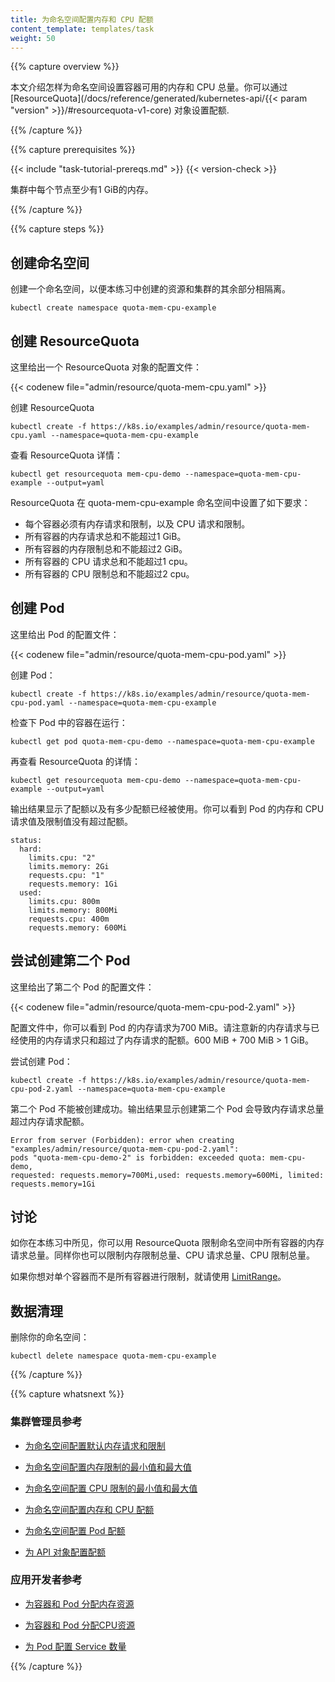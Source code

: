 ```yaml
---
title: 为命名空间配置内存和 CPU 配额
content_template: templates/task
weight: 50
---
```


<!--
---
title: Configure Memory and CPU Quotas for a Namespace
content_template: templates/task
weight: 50
---
-->

{{% capture overview %}}

<!--
This page shows how to set quotas for the total amount memory and CPU that
can be used by all Containers running in a namespace. You specify quotas in a
[ResourceQuota](/docs/reference/generated/kubernetes-api/{{< param "version" >}}/#resourcequota-v1-core)
object.
-->

本文介绍怎样为命名空间设置容器可用的内存和 CPU 总量。你可以通过 [ResourceQuota](/docs/reference/generated/kubernetes-api/{{< param "version" >}}/#resourcequota-v1-core)
对象设置配额.


{{% /capture %}}


{{% capture prerequisites %}}

{{< include "task-tutorial-prereqs.md" >}} {{< version-check >}}

<!--
Each node in your cluster must have at least 1 GiB of memory.
-->

集群中每个节点至少有1 GiB的内存。

{{% /capture %}}


{{% capture steps %}}

<!--
## Create a namespace

Create a namespace so that the resources you create in this exercise are
isolated from the rest of your cluster.
-->

## 创建命名空间

创建一个命名空间，以便本练习中创建的资源和集群的其余部分相隔离。

```shell
kubectl create namespace quota-mem-cpu-example
```

<!--
## Create a ResourceQuota

Here is the configuration file for a ResourceQuota object:
-->

## 创建 ResourceQuota

这里给出一个 ResourceQuota 对象的配置文件：

{{< codenew file="admin/resource/quota-mem-cpu.yaml" >}}

<!--
Create the ResourceQuota:
-->

创建 ResourceQuota

```shell
kubectl create -f https://k8s.io/examples/admin/resource/quota-mem-cpu.yaml --namespace=quota-mem-cpu-example
```

<!--
View detailed information about the ResourceQuota:
-->

查看 ResourceQuota 详情：

```shell
kubectl get resourcequota mem-cpu-demo --namespace=quota-mem-cpu-example --output=yaml
```

<!--
The ResourceQuota places these requirements on the quota-mem-cpu-example namespace:

* Every Container must have a memory request, memory limit, cpu request, and cpu limit.
* The memory request total for all Containers must not exceed 1 GiB.
* The memory limit total for all Containers must not exceed 2 GiB.
* The CPU request total for all Containers must not exceed 1 cpu.
* The CPU limit total for all Containers must not exceed 2 cpu.
-->

ResourceQuota 在 quota-mem-cpu-example 命名空间中设置了如下要求：

* 每个容器必须有内存请求和限制，以及 CPU 请求和限制。
* 所有容器的内存请求总和不能超过1 GiB。
* 所有容器的内存限制总和不能超过2 GiB。
* 所有容器的 CPU 请求总和不能超过1 cpu。
* 所有容器的 CPU 限制总和不能超过2 cpu。

<!--
## Create a Pod

Here is the configuration file for a Pod:
-->

## 创建 Pod

这里给出 Pod 的配置文件：

{{< codenew file="admin/resource/quota-mem-cpu-pod.yaml" >}}


<!--
Create the Pod:
-->

创建 Pod：

```shell
kubectl create -f https://k8s.io/examples/admin/resource/quota-mem-cpu-pod.yaml --namespace=quota-mem-cpu-example
```

<!--
Verify that the Pod's Container is running:
-->

检查下 Pod 中的容器在运行：

```
kubectl get pod quota-mem-cpu-demo --namespace=quota-mem-cpu-example
```

<!--
Once again, view detailed information about the ResourceQuota:
-->

再查看 ResourceQuota 的详情：

```
kubectl get resourcequota mem-cpu-demo --namespace=quota-mem-cpu-example --output=yaml
```

<!--
The output shows the quota along with how much of the quota has been used.
You can see that the memory and CPU requests and limits for your Pod do not
exceed the quota.
-->

输出结果显示了配额以及有多少配额已经被使用。你可以看到 Pod 的内存和 CPU 请求值及限制值没有超过配额。

```
status:
  hard:
    limits.cpu: "2"
    limits.memory: 2Gi
    requests.cpu: "1"
    requests.memory: 1Gi
  used:
    limits.cpu: 800m
    limits.memory: 800Mi
    requests.cpu: 400m
    requests.memory: 600Mi
```

<!--
## Attempt to create a second Pod

Here is the configuration file for a second Pod:
-->

## 尝试创建第二个 Pod

这里给出了第二个 Pod 的配置文件：

{{< codenew file="admin/resource/quota-mem-cpu-pod-2.yaml" >}}

<!--
In the configuration file, you can see that the Pod has a memory request of 700 MiB.
Notice that the sum of the used memory request and this new memory
request exceeds the memory request quota. 600 MiB + 700 MiB > 1 GiB.

Attempt to create the Pod:
-->

配置文件中，你可以看到 Pod 的内存请求为700 MiB。请注意新的内存请求与已经使用的内存请求只和超过了内存请求的配额。600 MiB + 700 MiB > 1 GiB。

尝试创建 Pod：

```shell
kubectl create -f https://k8s.io/examples/admin/resource/quota-mem-cpu-pod-2.yaml --namespace=quota-mem-cpu-example
```

<!--
The second Pod does not get created. The output shows that creating the second Pod
would cause the memory request total to exceed the memory request quota.
-->

第二个 Pod 不能被创建成功。输出结果显示创建第二个 Pod 会导致内存请求总量超过内存请求配额。

```
Error from server (Forbidden): error when creating "examples/admin/resource/quota-mem-cpu-pod-2.yaml":
pods "quota-mem-cpu-demo-2" is forbidden: exceeded quota: mem-cpu-demo,
requested: requests.memory=700Mi,used: requests.memory=600Mi, limited: requests.memory=1Gi
```

<!--
## Discussion

As you have seen in this exercise, you can use a ResourceQuota to restrict
the memory request total for all Containers running in a namespace.
You can also restrict the totals for memory limit, cpu request, and cpu limit.

If you want to restrict individual Containers, instead of totals for all Containers, use a
[LimitRange](/docs/tasks/administer-cluster/memory-constraint-namespace/).
-->

## 讨论

如你在本练习中所见，你可以用 ResourceQuota 限制命名空间中所有容器的内存请求总量。同样你也可以限制内存限制总量、CPU 请求总量、CPU 限制总量。

如果你想对单个容器而不是所有容器进行限制，就请使用 [LimitRange](/docs/tasks/administer-cluster/memory-constraint-namespace/)。

<!--
## Clean up

Delete your namespace:
-->

## 数据清理

删除你的命名空间：

```shell
kubectl delete namespace quota-mem-cpu-example
```

{{% /capture %}}

{{% capture whatsnext %}}

<!--
### For cluster administrators

* [Configure Default Memory Requests and Limits for a Namespace](/docs/tasks/administer-cluster/memory-default-namespace/)

* [Configure Default CPU Requests and Limits for a Namespace](/docs/tasks/administer-cluster/cpu-default-namespace/)

* [Configure Minimum and Maximum Memory Constraints for a Namespace](/docs/tasks/administer-cluster/memory-constraint-namespace/)

* [Configure Minimum and Maximum CPU Constraints for a Namespace](/docs/tasks/administer-cluster/cpu-constraint-namespace/)

* [Configure a Pod Quota for a Namespace](/docs/tasks/administer-cluster/quota-pod-namespace/)

* [Configure Quotas for API Objects](/docs/tasks/administer-cluster/quota-api-object/)
-->

### 集群管理员参考

* [为命名空间配置默认内存请求和限制](/docs/tasks/administer-cluster/memory-default-namespace/)

* [为命名空间配置内存限制的最小值和最大值](/docs/tasks/administer-cluster/memory-constraint-namespace/)

* [为命名空间配置 CPU 限制的最小值和最大值](/docs/tasks/administer-cluster/cpu-constraint-namespace/)

* [为命名空间配置内存和 CPU 配额](/docs/tasks/administer-cluster/quota-memory-cpu-namespace/)

* [为命名空间配置 Pod 配额](/docs/tasks/administer-cluster/quota-pod-namespace/)

* [为 API 对象配置配额](/docs/tasks/administer-cluster/quota-api-object/)

<!--
### For app developers

* [Assign Memory Resources to Containers and Pods](/docs/tasks/configure-pod-container/assign-memory-resource/)

* [Assign CPU Resources to Containers and Pods](/docs/tasks/configure-pod-container/assign-cpu-resource/)

* [Configure Quality of Service for Pods](/docs/tasks/configure-pod-container/quality-service-pod/)
-->

### 应用开发者参考

* [为容器和 Pod 分配内存资源](/docs/tasks/configure-pod-container/assign-memory-resource/)

* [为容器和 Pod 分配CPU资源](/docs/tasks/configure-pod-container/assign-cpu-resource/)

* [为 Pod 配置 Service 数量](/docs/tasks/configure-pod-container/quality-service-pod/)

{{% /capture %}}





